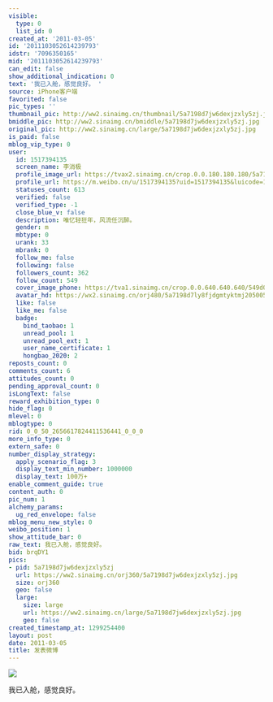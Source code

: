 ```yaml
---
visible:
  type: 0
  list_id: 0
created_at: '2011-03-05'
id: '2011103052614239793'
idstr: '7096350165'
mid: '2011103052614239793'
can_edit: false
show_additional_indication: 0
text: '我已入舱，感觉良好。 '
source: iPhone客户端
favorited: false
pic_types: ''
thumbnail_pic: http://ww2.sinaimg.cn/thumbnail/5a7198d7jw6dexjzxly5zj.jpg
bmiddle_pic: http://ww2.sinaimg.cn/bmiddle/5a7198d7jw6dexjzxly5zj.jpg
original_pic: http://ww2.sinaimg.cn/large/5a7198d7jw6dexjzxly5zj.jpg
is_paid: false
mblog_vip_type: 0
user:
  id: 1517394135
  screen_name: 李消极
  profile_image_url: https://tvax2.sinaimg.cn/crop.0.0.180.180.180/5a7198d7ly8fjdgmtyktmj20500500so.jpg?KID=imgbed,tva&Expires=1606400236&ssig=3uIUDnZHXc
  profile_url: https://m.weibo.cn/u/1517394135?uid=1517394135&luicode=10000011&lfid=2304131517394135_-_WEIBO_SECOND_PROFILE_WEIBO
  statuses_count: 613
  verified: false
  verified_type: -1
  close_blue_v: false
  description: 唯忆轻狂年，风流任沉醉。
  gender: m
  mbtype: 0
  urank: 33
  mbrank: 0
  follow_me: false
  following: false
  followers_count: 362
  follow_count: 549
  cover_image_phone: https://tva1.sinaimg.cn/crop.0.0.640.640.640/549d0121tw1egm1kjly3jj20hs0hsq4f.jpg
  avatar_hd: https://wx2.sinaimg.cn/orj480/5a7198d7ly8fjdgmtyktmj20500500so.jpg
  like: false
  like_me: false
  badge:
    bind_taobao: 1
    unread_pool: 1
    unread_pool_ext: 1
    user_name_certificate: 1
    hongbao_2020: 2
reposts_count: 0
comments_count: 6
attitudes_count: 0
pending_approval_count: 0
isLongText: false
reward_exhibition_type: 0
hide_flag: 0
mlevel: 0
mblogtype: 0
rid: 0_0_50_2656617824411536441_0_0_0
more_info_type: 0
extern_safe: 0
number_display_strategy:
  apply_scenario_flag: 3
  display_text_min_number: 1000000
  display_text: 100万+
enable_comment_guide: true
content_auth: 0
pic_num: 1
alchemy_params:
  ug_red_envelope: false
mblog_menu_new_style: 0
weibo_position: 1
show_attitude_bar: 0
raw_text: 我已入舱，感觉良好。 ​​​
bid: brqDY1
pics:
- pid: 5a7198d7jw6dexjzxly5zj
  url: https://ww2.sinaimg.cn/orj360/5a7198d7jw6dexjzxly5zj.jpg
  size: orj360
  geo: false
  large:
    size: large
    url: https://ww2.sinaimg.cn/large/5a7198d7jw6dexjzxly5zj.jpg
    geo: false
created_timestamp_at: 1299254400
layout: post
date: 2011-03-05
title: 发表微博
---
```


![](http://ww2.sinaimg.cn/large/5a7198d7jw6dexjzxly5zj.jpg)

我已入舱，感觉良好。 

